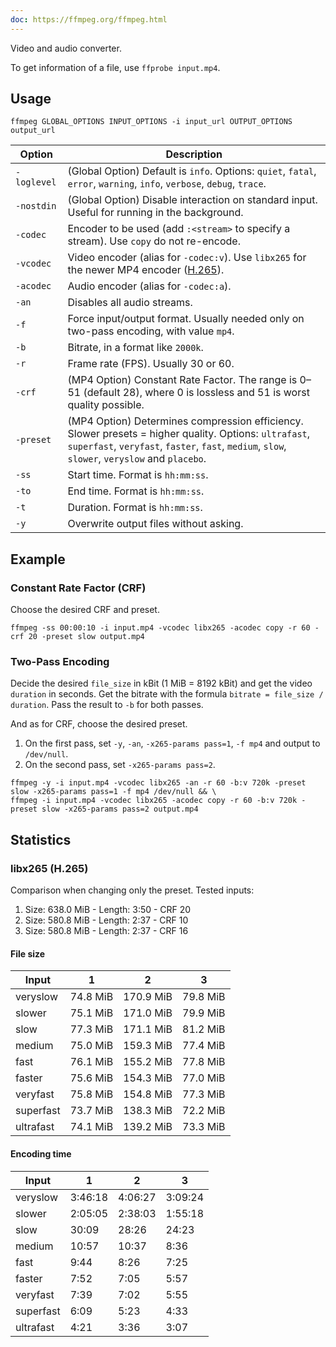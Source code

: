 ```yaml
---
doc: https://ffmpeg.org/ffmpeg.html
---
```


Video and audio converter.

To get information of a file,
use `ffprobe input.mp4`.

## Usage

```shell
ffmpeg GLOBAL_OPTIONS INPUT_OPTIONS -i input_url OUTPUT_OPTIONS output_url
```

| Option | Description |
| --- | --- |
| `-loglevel` | (Global Option) Default is `info`. Options: `quiet`, `fatal`, `error`, `warning`, `info`, `verbose`, `debug`, `trace`. |
| `-nostdin` | (Global Option) Disable interaction on standard input. Useful for running in the background. |
| `-codec` | Encoder to be used (add `:<stream>` to specify a stream). Use `copy` do not re-encode. |
| `-vcodec` | Video encoder (alias for `-codec:v`). Use `libx265` for the newer MP4 encoder ([H.265](https://trac.ffmpeg.org/wiki/Encode/H.265)). |
| `-acodec` | Audio encoder (alias for `-codec:a`). |
| `-an` | Disables all audio streams. |
| `-f` | Force input/output format. Usually needed only on two-pass encoding, with value `mp4`. |
| `-b` | Bitrate, in a format like `2000k`. |
| `-r` | Frame rate (FPS). Usually 30 or 60. |
| `-crf` | (MP4 Option) Constant Rate Factor. The range is 0–51 (default 28), where 0 is lossless and 51 is worst quality possible. |
| `-preset` | (MP4 Option) Determines compression efficiency. Slower presets = higher quality. Options: `ultrafast`, `superfast`, `veryfast`, `faster`, `fast`, `medium`, `slow`, `slower`, `veryslow` and `placebo`. |
| `-ss` | Start time. Format is `hh:mm:ss`. |
| `-to` | End time. Format is `hh:mm:ss`. |
| `-t` | Duration. Format is `hh:mm:ss`. |
| `-y` | Overwrite output files without asking. |

## Example

### Constant Rate Factor (CRF)

Choose the desired CRF and preset.

```shell
ffmpeg -ss 00:00:10 -i input.mp4 -vcodec libx265 -acodec copy -r 60 -crf 20 -preset slow output.mp4
```

### Two-Pass Encoding

Decide the desired `file_size` in kBit (1 MiB = 8192 kBit) and get the video `duration` in seconds.
Get the bitrate with the formula `bitrate = file_size / duration`.
Pass the result to `-b` for both passes.

And as for CRF, choose the desired preset.

1. On the first pass, set `-y`, `-an`, `-x265-params pass=1`, `-f mp4` and output to `/dev/null`.
2. On the second pass, set `-x265-params pass=2`.

```shell
ffmpeg -y -i input.mp4 -vcodec libx265 -an -r 60 -b:v 720k -preset slow -x265-params pass=1 -f mp4 /dev/null && \
ffmpeg -i input.mp4 -vcodec libx265 -acodec copy -r 60 -b:v 720k -preset slow -x265-params pass=2 output.mp4
```

## Statistics

### libx265 (H.265)

Comparison when changing only the preset.
Tested inputs:

1. Size: 638.0 MiB - Length: 3:50 - CRF 20
2. Size: 580.8 MiB - Length: 2:37 - CRF 10
3. Size: 580.8 MiB - Length: 2:37 - CRF 16

#### File size

| Input | 1 | 2 | 3 |
| --- | --- | --- | --- |
| veryslow | 74.8 MiB | 170.9 MiB | 79.8 MiB |
| slower | 75.1 MiB | 171.0 MiB | 79.9 MiB |
| slow | 77.3 MiB | 171.1 MiB | 81.2 MiB |
| medium | 75.0 MiB | 159.3 MiB | 77.4 MiB |
| fast | 76.1 MiB | 155.2 MiB | 77.8 MiB |
| faster | 75.6 MiB | 154.3 MiB | 77.0 MiB |
| veryfast | 75.8 MiB | 154.8 MiB | 77.3 MiB |
| superfast | 73.7 MiB | 138.3 MiB | 72.2 MiB |
| ultrafast | 74.1 MiB | 139.2 MiB | 73.3 MiB |

#### Encoding time

| Input | 1 | 2 | 3 |
| --- | --- | --- | --- |
| veryslow | 3:46:18 | 4:06:27 | 3:09:24 |
| slower | 2:05:05 | 2:38:03 | 1:55:18 |
| slow | 30:09 | 28:26 | 24:23 |
| medium | 10:57 | 10:37 | 8:36 |
| fast | 9:44 | 8:26 | 7:25 |
| faster | 7:52 | 7:05 | 5:57 |
| veryfast | 7:39 | 7:02 | 5:55 |
| superfast | 6:09 | 5:23 | 4:33 |
| ultrafast | 4:21 | 3:36 | 3:07 |
